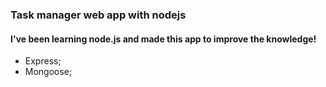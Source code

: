 <h3>Task manager web app with nodejs</h3>

<h4>I've been learning node.js and made this app to improve the knowledge!</h4>

<ul>
<li>Express;</li>
<li>Mongoose;</li>
</ul>
